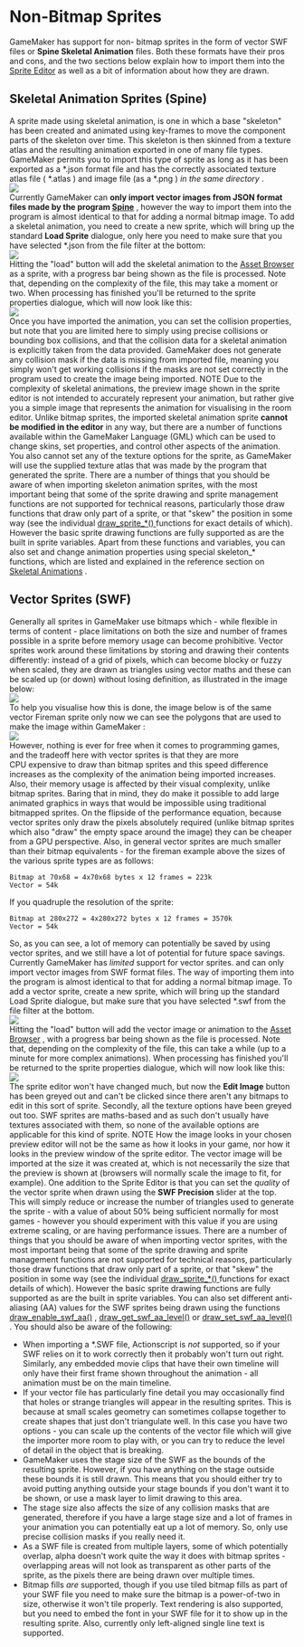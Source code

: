 # Non-Bitmap Sprites

GameMaker has support for non- bitmap sprites in the form of vector SWF
files or **Spine Skeletal Animation** files. Both these formats have
their pros and cons, and the two sections below explain how to import
them into the [Sprite Editor](../../The_Asset_Editors/Sprites) as
well as a bit of information about how they are drawn.

## Skeletal Animation Sprites (Spine)

A sprite made using skeletal animation, is one in which a base
"skeleton" has been created and animated using key-frames to move the
component parts of the skeleton over time. This skeleton is then skinned
from a texture atlas and the resulting animation exported in one of many
file types. GameMaker permits you to import this type of sprite as long
as it has been exported as a \*.json format file and has the correctly
associated texture atlas file ( \*.atlas ) and image file (as a \*.png )
*in the same directory* .  
![](https://gms.magecorn.com/Manual/assets/Images/Settings/Spine_Example.png)  
Currently GameMaker can **only import vector images from JSON format
files made by the program [Spine](http://esotericsoftware.com/)** ,
however the way to import them into the program is almost identical to
that for adding a normal bitmap image. To add a skeletal animation, you
need to create a new sprite, which will bring up the standard **Load
Sprite** dialogue, only here you need to make sure that you have
selected \*.json from the file filter at the bottom:  
![](https://gms.magecorn.com/Manual/assets/Images/Settings/Spine_Import.png)  
Hitting the "load" button will add the skeletal animation to the [Asset
Browser](../../Introduction/The_Asset_Browser) as a sprite, with a
progress bar being shown as the file is processed. Note that, depending
on the complexity of the file, this may take a moment or two. When
processing has finished you'll be returned to the sprite properties
dialogue, which will now look like this:  
![](https://gms.magecorn.com/Manual/assets/Images/Settings/Spine_OptionsDisabled.png)  
Once you have imported the animation, you can set the collision
properties, but note that you are limited here to simply using precise
collisions or bounding box collisions, and that the collision data for a
skeletal animation is explicitly taken from the data provided. GameMaker
does not generate any collision mask if the data is missing from
imported file, meaning you simply won't get working collisions if the
masks are not set correctly in the program used to create the image
being imported. NOTE Due to the complexity of skeletal animations, the
preview image shown in the sprite editor is not intended to accurately
represent your animation, but rather give you a simple image that
represents the animation for visualising in the room editor. Unlike
bitmap sprites, the imported skeletal animation sprite **cannot be
modified in the editor** in any way, but there are a number of functions
available within the GameMaker Language (GML) which can be used to
change skins, set properties, and control other aspects of the
animation. You also cannot set any of the texture options for the
sprite, as GameMaker will use the supplied texture atlas that was made
by the program that generated the sprite. There are a number of things
that you should be aware of when importing skeleton animation sprites,
with the most important being that some of the sprite drawing and sprite
management functions are not supported for technical reasons,
particularly those draw functions that draw only part of a sprite, or
that "skew" the position in some way (see the individual [
draw_sprite\_\*()
](../../GameMaker_Language/GML_Reference/Drawing/Sprites_And_Tiles/Sprites_And_Tiles)
functions for exact details of which). However the basic sprite drawing
functions are fully supported as are the built in sprite variables.
Apart from these functions and variables, you can also set and change
animation properties using special skeleton\_\* functions, which are
listed and explained in the reference section on [Skeletal
Animations](../../GameMaker_Language/GML_Reference/Asset_Management/Sprites/Skeletal_Animation/Skeletal_Animation)
.

## Vector Sprites (SWF)

Generally all sprites in GameMaker use bitmaps which - while flexible in
terms of content - place limitations on both the size and number of
frames possible in a sprite before memory usage can become prohibitive.
Vector sprites work around these limitations by storing and drawing
their contents differently: instead of a grid of pixels, which can
become blocky or fuzzy when scaled, they are drawn as triangles using
vector maths and these can be scaled up (or down) without losing
definition, as illustrated in the image below:  
![](https://gms.magecorn.com/Manual/assets/Images/Settings/Vector_Compare.png)  
To help you visualise how this is done, the image below is of the same
vector Fireman sprite only now we can see the polygons that are used to
make the image within GameMaker :  
![](https://gms.magecorn.com/Manual/assets/Images/Settings/Vector_Polys.png)  
However, nothing is ever for free when it comes to programming games,
and the tradeoff here with vector sprites is that they are more
CPU expensive to draw than bitmap sprites and this speed difference
increases as the complexity of the animation being imported increases.
Also, their memory usage is affected by their visual complexity, unlike
bitmap sprites. Baring that in mind, they do make it possible to add
large animated graphics in ways that would be impossible using
traditional bitmapped sprites. On the flipside of the performance
equation, because vector sprites only draw the pixels absolutely
required (unlike bitmap sprites which also "draw" the empty space around
the image) they can be cheaper from a GPU perspective. Also, in general
vector sprites are much smaller than their bitmap equivalents - for the
fireman example above the sizes of the various sprite types are as
follows:

``` gml
Bitmap at 70x68 = 4x70x68 bytes x 12 frames = 223k
Vector = 54k
```

If you quadruple the resolution of the sprite:

``` gml
Bitmap at 280x272 = 4x280x272 bytes x 12 frames = 3570k
Vector = 54k
```

So, as you can see, a lot of memory can potentially be saved by using
vector sprites, and we still have a lot of potential for future space
savings. Currently GameMaker has *limited* support for vector sprites.
and can only import vector images from SWF format files. The way of
importing them into the program is almost identical to that for adding a
normal bitmap image. To add a vector sprite, create a new sprite, which
will bring up the standard Load Sprite dialogue, but make sure that you
have selected \*.swf from the file filter at the bottom.  
![](https://gms.magecorn.com/Manual/assets/Images/Settings/Import_Vector.png)  
Hitting the "load" button will add the vector image or animation to the
[Asset Browser](../../Introduction/The_Asset_Browser) , with a
progress bar being shown as the file is processed. Note that, depending
on the complexity of the file, this can take a while (up to a minute for
more complex animations). When processing has finished you'll be
returned to the sprite properties dialogue, which will now look like
this:  
![](https://gms.magecorn.com/Manual/assets/Images/Settings/Vector_Spine_Disabled_Options.png)  
The sprite editor won't have changed much, but now the **Edit Image**
button has been greyed out and can't be clicked since there aren't any
bitmaps to edit in this sort of sprite. Secondly, all the texture
options have been greyed out too. SWF sprites are maths-based and as
such don't usually have textures associated with them, so none of the
available options are applicable for this kind of sprite. NOTE How the
image looks in your chosen preview editor will not be the same as how it
looks in your game, nor how it looks in the preview window of the sprite
editor. The vector image will be imported at the size it was created at,
which is not necessarily the size that the preview is shown at (browsers
will normally scale the image to fit, for example). One addition to the
Sprite Editor is that you can set the *quality* of the vector sprite
when drawn using the **SWF Precision** slider at the top. This will
simply reduce or increase the number of triangles used to generate the
sprite - with a value of about 50% being sufficient normally for most
games - however you should experiment with this value if you are using
extreme scaling, or are having performance issues. There are a number of
things that you should be aware of when importing vector sprites, with
the most important being that some of the sprite drawing and sprite
management functions are not supported for technical reasons,
particularly those draw functions that draw only part of a sprite, or
that "skew" the position in some way (see the individual [
draw_sprite\_\*()
](../../GameMaker_Language/GML_Reference/Drawing/Sprites_And_Tiles/Sprites_And_Tiles)
functions for exact details of which). However the basic sprite drawing
functions are fully supported as are the built in sprite variables. You
can also set different anti-aliasing (AA) values for the SWF sprites
being drawn using the functions
[draw_enable_swf_aa()](../../GameMaker_Language/GML_Reference/Drawing/Sprites_And_Tiles/draw_enable_swf_aa)
,
[draw_get_swf_aa_level()](../../GameMaker_Language/GML_Reference/Drawing/Sprites_And_Tiles/draw_get_swf_aa_level)
or
[draw_set_swf_aa_level()](../../GameMaker_Language/GML_Reference/Drawing/Sprites_And_Tiles/draw_set_swf_aa_level)
. You should also be aware of the following:

-   When importing a \*.SWF file, Actionscript is *not* supported, so if
    your SWF relies on it to work correctly then it probably won't turn
    out right. Similarly, any embedded movie clips that have their own
    timeline will only have their first frame shown throughout the
    animation - all animation must be on the main timeline.
-   If your vector file has particularly fine detail you may
    occasionally find that holes or strange triangles will appear in the
    resulting sprites. This is because at small scales geometry can
    sometimes collapse together to create shapes that just don't
    triangulate well. In this case you have two options - you can scale
    up the contents of the vector file which will give the importer more
    room to play with, or you can try to reduce the level of detail in
    the object that is breaking.
-    GameMaker uses the stage size of the SWF as the bounds of the
    resulting sprite. However, if you have anything on the stage outside
    these bounds it is still drawn. This means that you should either
    try to avoid putting anything outside your stage bounds if you don't
    want it to be shown, or use a mask layer to limit drawing to this
    area.
-   The stage size also affects the size of any collision masks that are
    generated, therefore if you have a large stage size and a lot of
    frames in your animation you can potentially eat up a lot of memory.
    So, only use precise collision masks if you really need it.
-   As a SWF file is created from multiple layers, some of which
    potentially overlap, alpha doesn't work quite the way it does with
    bitmap sprites - overlapping areas will not look as transparent as
    other parts of the sprite, as the pixels there are being drawn over
    multiple times.
-   Bitmap fills *are* supported, though if you use tiled bitmap fills
    as part of your SWF file you need to make sure the bitmap is a
    power-of-two in size, otherwise it won't tile properly. Text
    rendering is also supported, but you need to embed the font in your
    SWF file for it to show up in the resulting sprite. Also, currently
    only left-aligned single line text is supported.

